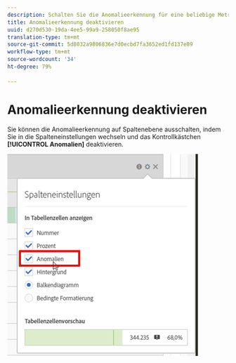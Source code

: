 ```yaml
---
description: Schalten Sie die Anomalieerkennung für eine beliebige Metrik aus.
title: Anomalieerkennung deaktivieren
uuid: d270d530-19da-4ee5-99a9-258050f8ae95
translation-type: tm+mt
source-git-commit: 5d8032a9806836e7d0ecbd7fa3652ed1fd137e89
workflow-type: tm+mt
source-wordcount: '34'
ht-degree: 79%

---
```



# Anomalieerkennung deaktivieren

Sie können die Anomalieerkennung auf Spaltenebene ausschalten, indem Sie in die Spalteneinstellungen wechseln und das Kontrollkästchen **[!UICONTROL Anomalien]** deaktivieren.

![](assets/turnoff_anomalies.png)

